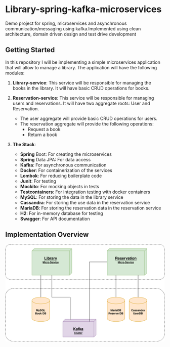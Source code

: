 # Library-spring-kafka-microservices

 Demo project for spring, microservices and asynchronous communication/messaging using kafka.Implemented using clean architecture, domain driven design and test drive development

## Getting Started
In this repository I will be implementing a simple microservices application that will allow to manage a library. The application will have the following modules:
1. **Library-service**: This service will be responsible for managing the books in the library. It will have basic CRUD  operations for books.
2. **Reservation-service**: This service will be responsible for managing users and reservations. It will have two aggregate roots: User and Reservation. 
    - The user aggregate will provide basic CRUD operations for users.
    - The reservation aggregate will provide the following operations:
        - Request a book
        - Return a book

3. **The Stack**:
    - **Spring** Boot: For creating the microservices
    - **Spring** Data JPA: For data access
    - **Kafka**: For asynchronous communication
    - **Docker**: For containerization of the services
    - **Lombok**: For reducing boilerplate code
    - **Junit**: For testing
    - **Mockito**: For mocking objects in tests
    - **Testcontainers**: For integration testing with docker containers
    - **MySQL**: For storing the data in the library service
    - **Cassandra**: For storing the use data in the reservation service
    - **MariaDB**: For storing the reservation data in the reservation service
    - **H2**: For in-memory database for testing
    - **Swagger**: For API documentation

## Implementation Overview
![Library Service](./docs/imgs/LogicalView.svg)

